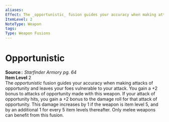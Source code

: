 ```yaml
---
aliases: 
Effect: The _opportunistic_ fusion guides your accuracy when making attacks of opportunity and leaves your foes vulnerable to your attack. You gain a +2 bonus to attacks of opportunity made with this weapon. If your attack of opportunity hits, you gain a +2 bonus to the damage roll for that attack of opportunity. This damage increases by 1 if the weapon is item level 5, and by an additional 1 for every 5 item levels thereafter. Only melee weapons can benefit from this fusion.
ItemLevel: 2
NoteType: Weapon
tags: 
Type: Weapon Fusions
---
```


# Opportunistic

**Source**:: _Starfinder Armory pg. 64_  
**Item Level** 2  
The _opportunistic_ fusion guides your accuracy when making attacks of opportunity and leaves your foes vulnerable to your attack. You gain a +2 bonus to attacks of opportunity made with this weapon. If your attack of opportunity hits, you gain a +2 bonus to the damage roll for that attack of opportunity. This damage increases by 1 if the weapon is item level 5, and by an additional 1 for every 5 item levels thereafter. Only melee weapons can benefit from this fusion.
